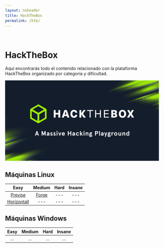 ```yaml
---
layout: noheader
title: HackTheBox
permalink: /htb/
---
```


<br/>

# HackTheBox

Aquí encontrarás todo el contenido relacionado con la plataforma HackTheBox organizado por categoría y dificultad.

![HackTheBox](/assets/images/hackthebox/htb.jpg)


## Máquinas Linux

| Easy | Medium | Hard | Insane |
|:----:|:------:|:----:|:------:|
| [Previse](/htb/previse)         | [Forge](/htb/forge) | --- | --- |
| [Horizontall](/htb/horizontall) | --- | --- | --- |

## Máquinas Windows

| Easy | Medium | Hard | Insane |
|:----:|:------:|:----:|:------:|
| ... | ... | ... | ... |
